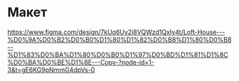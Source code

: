 # Макет
https://www.figma.com/design/7kUq6Uy2j8VQWzd1QxIy4t/Loft-House---%D0%9A%D0%B2%D0%B0%D1%80%D1%82%D0%B8%D1%80%D0%B8--%D1%83%D0%BA%D1%80%D0%B0%D1%97%D0%BD%D1%81%D1%8C%D0%BA%D0%BE%D1%8E---Copy-?node-id=1-3&t=gE6KG9pNmmG4dpVs-0

